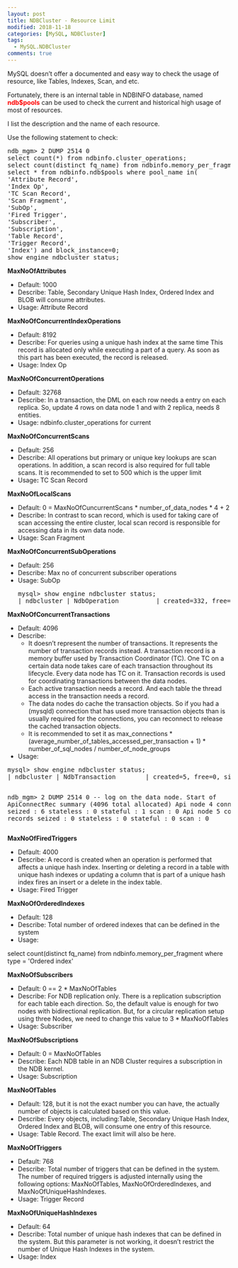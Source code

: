 ```yaml
---
layout: post
title: NDBCluster - Resource Limit
modified: 2018-11-18
categories: [MySQL, NDBCluster]
tags: 
  - MySQL.NDBCluster
comments: true
---
```


MySQL doesn’t offer a documented and easy way to check the usage of resource, like Tables, Indexes, Scan, and etc.

Fortunately, there is an internal table in NDBINFO database, named <span style="color:#ff0000;"><strong>ndb$pools</strong></span> can be used to check the current and historical high usage of most of resources.

I list the description and the name of each resource.

Use the following statement to check:
<pre class="prettyprint lang-sql linenums=1 ">
ndb_mgm> 2 DUMP 2514 0
select count(*) from ndbinfo.cluster_operations;
select count(distinct fq_name) from ndbinfo.memory_per_fragment where type = 'Ordered index';
select * from ndbinfo.ndb$pools where pool_name in(
'Attribute Record',
'Index Op',
'TC Scan Record',
'Scan Fragment',
'SubOp',
'Fired Trigger',
'Subscriber',
'Subscription',
'Table Record',
'Trigger Record',
'Index') and block_instance=0;
show engine ndbcluster status;
</pre>

<b>MaxNoOfAttributes</b>
<ul>
	<li>Default: 1000</li>
	<li>Describe: Table, Secondary Unique Hash Index, Ordered Index and BLOB will consume attributes.</li>
	<li>Usage: Attribute Record</li>
</ul>
<b>MaxNoOfConcurrentIndexOperations</b>
<ul>
	<li>Default: 8192</li>
	<li>Describe: For queries using a unique hash index at the same time This record is allocated only while executing a part of a query. As soon as this part has been executed, the record is released.</li>
	<li>Usage: Index Op</li>
</ul>
<b>MaxNoOfConcurrentOperations </b>
<ul>
	<li>Default: 32768</li>
	<li>Describe: In a transaction, the DML on each row needs a entry on each replica. So, update 4 rows on data node 1 and with 2 replica, needs 8 entities.</li>
	<li>Usage: ndbinfo.cluster_operations for current</li>
</ul>
<b>MaxNoOfConcurrentScans</b>
<ul>
	<li>Default: 256</li>
	<li>Describe: All operations but primary or unique key lookups are scan operations. In addition, a scan record is also required for full table scans. It is recommended to set to 500 which is the upper limit</li>
	<li>Usage<b>: </b>TC Scan Record</li>
</ul>
<b>MaxNoOfLocalScans</b>
<ul>
	<li>Default: 0 = MaxNoOfCuncurrentScans * number_of_data_nodes * 4 + 2</li>
	<li>Describe: In contrast to scan record, which is used for taking care of scan accessing the entire cluster, local scan record is responsible for accessing data in its own data node.</li>
	<li>Usage: Scan Fragment</li>
</ul>
<b>MaxNoOfConcurrentSubOperations</b>
<ul>
	<li>Default: 256</li>
	<li>Describe: Max no of concurrent subscriber operations</li>
	<li>Usage: SubOp</li>
<pre class="prettyprint lang-sql linenums=1 ">
mysql> show engine ndbcluster status;
| ndbcluster | NdbOperation          | created=332, free=332, sizeof=944 
</pre>
</ul>
<b>MaxNoOfConcurrentTransactions</b>
<ul>
	<li>Default: 4096</li>
	<li>Describe:
<ul>
	<li>It doesn’t represent the number of transactions. It represents the number of transaction records instead. A transaction record is a memory buffer used by Transaction Coordinator (TC). One TC on a certain data node takes care of each transaction throughout its lifecycle. Every data node has TC on it. Transaction records is used for coordinating transactions between the data nodes.</li>
	<li>Each active transaction needs a record. And each table the thread access in the transaction needs a record.</li>
	<li>The data nodes do cache the transaction objects. So if you had a (mysqld) connection that has used more transaction objects than is usually required for the connections, you can reconnect to release the cached transaction objects.</li>
	<li>It is recommended to set it as max_connections * (average_number_of_tables_accessed_per_transaction + 1) * number_of_sql_nodes / number_of_node_groups</li>
</ul>
</li>
	<li>Usage:</li>
</ul>
<pre class="prettyprint lang-sql linenums=1 ">
mysql> show engine ndbcluster status;
| ndbcluster | NdbTransaction        | created=5, free=0, sizeof=368   

ndb_mgm> 2 DUMP 2514 0
-- log on the data node.
Start of ApiConnectRec summary (4096 total allocated)
Api node 4 connect records seized : 6 stateless : 0 stateful : 1 scan : 0
Api node 5 connect records seized : 0 stateless : 0 stateful : 0 scan : 0
</pre>

<b>MaxNoOfFiredTriggers</b>
<ul>
	<li>Default: 4000</li>
	<li>Describe: A record is created when an operation is performed that affects a unique hash index. Inserting or deleting a record in a table with unique hash indexes or updating a column that is part of a unique hash index fires an insert or a delete in the index table.</li>
	<li>Usage: Fired Trigger</li>
</ul>
<b>MaxNoOfOrderedIndexes</b>
<ul>
	<li>Default: 128</li>
	<li>Describe: Total number of ordered indexes that can be defined in the system</li>
	<li>Usage:</li>
</ul>
select count(distinct fq_name) from ndbinfo.memory_per_fragment where type = 'Ordered index'

<b>MaxNoOfSubscribers</b>
<ul>
	<li>Default: 0 == 2 * MaxNoOfTables</li>
	<li>Describe: For NDB replication only. There is a replication subscription for each table each direction. So, the default value is enough for two nodes with bidirectional replication. But, for a circular replication setup using three Nodes, we need to change this value to 3 * MaxNoOfTables</li>
	<li>Usage: Subscriber</li>
</ul>
<b>MaxNoOfSubscriptions</b>
<ul>
	<li>Default: 0 = MaxNoOfTables</li>
	<li>Describe: Each NDB table in an NDB Cluster requires a subscription in the NDB kernel.</li>
	<li>Usage: Subscription</li>
</ul>
<b>MaxNoOfTables</b>
<ul>
	<li>Default: 128, but it is not the exact number you can have, the actually number of objects is calculated based on this value.</li>
	<li>Describe: Every objects, including:Table, Secondary Unique Hash Index, Ordered Index and BLOB, will consume one entry of this resource.</li>
	<li>Usage: Table Record. The exact limit will also be here.</li>
</ul>
<b>MaxNoOfTriggers</b>
<ul>
	<li>Default: 768</li>
	<li>Describe: Total number of triggers that can be defined in the system. The number of required triggers is adjusted internally using the following options: MaxNoOfTables, MaxNoOfOrderedIndexes, and MaxNoOfUniqueHashIndexes.</li>
	<li>Usage: Trigger Record</li>
</ul>
<b>MaxNoOfUniqueHashIndexes</b>
<ul>
	<li>Default: 64</li>
	<li>Describe: Total number of unique hash indexes that can be defined in the system. But this parameter is not working, it doesn’t restrict the number of Unique Hash Indexes in the system.</li>
	<li>Usage: Index</li>
</ul>